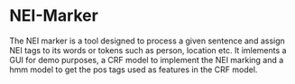 # NEI-Marker
The NEI marker is a tool designed to process a given sentence and assign NEI tags to its words or tokens such as person, location etc. It imlements a GUI for demo purposes, a CRF model to implement the NEI marking and a hmm model to get the pos tags used as features in the CRF model.

